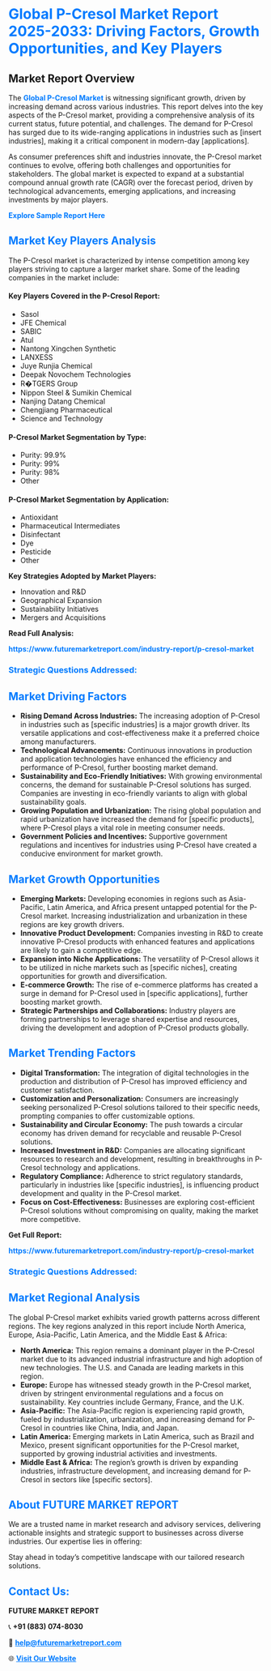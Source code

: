 <h1 style="color: #007BFF;">Global P-Cresol Market Report 2025-2033: Driving Factors, Growth Opportunities, and Key Players</h1>

<section id="overview">
<h2>Market Report Overview</h2>
<p>The <a href="https://www.futuremarketreport.com/industry-report/p-cresol-market" style="color: #007BFF; text-decoration: none;"><strong>Global P-Cresol Market</strong></a> is witnessing significant growth, driven by increasing demand across various industries. This report delves into the key aspects of the P-Cresol market, providing a comprehensive analysis of its current status, future potential, and challenges. The demand for P-Cresol has surged due to its wide-ranging applications in industries such as [insert industries], making it a critical component in modern-day [applications].</p>
<p>As consumer preferences shift and industries innovate, the P-Cresol market continues to evolve, offering both challenges and opportunities for stakeholders. The global market is expected to expand at a substantial compound annual growth rate (CAGR) over the forecast period, driven by technological advancements, emerging applications, and increasing investments by major players.</p>
</section>

<section id="overview">
<p><a href="https://www.futuremarketreport.com/request-sample/reportId=114858" style="color: #007BFF; text-decoration: none;"><strong>Explore Sample Report Here</strong></a></p>
</section>

<section id="key-players">
<h2 style="color: #007BFF;">Market Key Players Analysis</h2>
<p>The P-Cresol market is characterized by intense competition among key players striving to capture a larger market share. Some of the leading companies in the market include:</p>
<h4>Key Players Covered in the P-Cresol Report:</h4>
<ul><li>Sasol</li><li>JFE Chemical</li><li>SABIC</li><li>Atul</li><li>Nantong Xingchen Synthetic</li><li>LANXESS</li><li>Juye Runjia Chemical</li><li>Deepak Novochem Technologies</li><li>R�TGERS Group</li><li>Nippon Steel &amp; Sumikin Chemical</li><li>Nanjing Datang Chemical</li><li>Chengjiang Pharmaceutical</li><li>Science and Technology</li></ul>
<h4>P-Cresol Market Segmentation by Type:</h4>
<ul><li>Purity: 99.9%</li><li>Purity: 99%</li><li>Purity: 98%</li><li>Other</li></ul>

<h4>P-Cresol Market Segmentation by Application:</h4>
<ul><li>Antioxidant</li><li>Pharmaceutical Intermediates</li><li>Disinfectant</li><li>Dye</li><li>Pesticide</li><li>Other</li></ul>
<p><strong>Key Strategies Adopted by Market Players:</strong></p>
<ul>
<li>Innovation and R&D</li>
<li>Geographical Expansion</li>
<li>Sustainability Initiatives</li>
<li>Mergers and Acquisitions</li>
</ul>
</section>

<section>
<p><strong>Read Full Analysis: </strong></p><a href="https://www.futuremarketreport.com/industry-report/p-cresol-market" style="color: #007BFF; text-decoration: none;"><strong>https://www.futuremarketreport.com/industry-report/p-cresol-market</strong></a>
<h3 style="color: #007BFF;">Strategic Questions Addressed:</h3>
</section>

<section id="driving-factors">
<h2 style="color: #007BFF;">Market Driving Factors</h2>
<ul>
<li><strong>Rising Demand Across Industries:</strong> The increasing adoption of P-Cresol in industries such as [specific industries] is a major growth driver. Its versatile applications and cost-effectiveness make it a preferred choice among manufacturers.</li>
<li><strong>Technological Advancements:</strong> Continuous innovations in production and application technologies have enhanced the efficiency and performance of P-Cresol, further boosting market demand.</li>
<li><strong>Sustainability and Eco-Friendly Initiatives:</strong> With growing environmental concerns, the demand for sustainable P-Cresol solutions has surged. Companies are investing in eco-friendly variants to align with global sustainability goals.</li>
<li><strong>Growing Population and Urbanization:</strong> The rising global population and rapid urbanization have increased the demand for [specific products], where P-Cresol plays a vital role in meeting consumer needs.</li>
<li><strong>Government Policies and Incentives:</strong> Supportive government regulations and incentives for industries using P-Cresol have created a conducive environment for market growth.</li>
</ul>
</section>

<section id="growth-opportunities">
<h2 style="color: #007BFF;">Market Growth Opportunities</h2>
<ul>
<li><strong>Emerging Markets:</strong> Developing economies in regions such as Asia-Pacific, Latin America, and Africa present untapped potential for the P-Cresol market. Increasing industrialization and urbanization in these regions are key growth drivers.</li>
<li><strong>Innovative Product Development:</strong> Companies investing in R&D to create innovative P-Cresol products with enhanced features and applications are likely to gain a competitive edge.</li>
<li><strong>Expansion into Niche Applications:</strong> The versatility of P-Cresol allows it to be utilized in niche markets such as [specific niches], creating opportunities for growth and diversification.</li>
<li><strong>E-commerce Growth:</strong> The rise of e-commerce platforms has created a surge in demand for P-Cresol used in [specific applications], further boosting market growth.</li>
<li><strong>Strategic Partnerships and Collaborations:</strong> Industry players are forming partnerships to leverage shared expertise and resources, driving the development and adoption of P-Cresol products globally.</li>
</ul>
</section>

<section id="trending-factors">
<h2 style="color: #007BFF;">Market Trending Factors</h2>
<ul>
<li><strong>Digital Transformation:</strong> The integration of digital technologies in the production and distribution of P-Cresol has improved efficiency and customer satisfaction.</li>
<li><strong>Customization and Personalization:</strong> Consumers are increasingly seeking personalized P-Cresol solutions tailored to their specific needs, prompting companies to offer customizable options.</li>
<li><strong>Sustainability and Circular Economy:</strong> The push towards a circular economy has driven demand for recyclable and reusable P-Cresol solutions.</li>
<li><strong>Increased Investment in R&D:</strong> Companies are allocating significant resources to research and development, resulting in breakthroughs in P-Cresol technology and applications.</li>
<li><strong>Regulatory Compliance:</strong> Adherence to strict regulatory standards, particularly in industries like [specific industries], is influencing product development and quality in the P-Cresol market.</li>
<li><strong>Focus on Cost-Effectiveness:</strong> Businesses are exploring cost-efficient P-Cresol solutions without compromising on quality, making the market more competitive.</li>
</ul>
</section>

<section>
<p><strong>Get Full Report: </strong></p><a href="https://www.futuremarketreport.com/industry-report/p-cresol-market" style="color: #007BFF; text-decoration: none;"><strong>https://www.futuremarketreport.com/industry-report/p-cresol-market</strong></a>
<h3 style="color: #007BFF;">Strategic Questions Addressed:</h3>
</section>


<section id="regional-analysis">
<h2 style="color: #007BFF;">Market Regional Analysis</h2>
<p>The global P-Cresol market exhibits varied growth patterns across different regions. The key regions analyzed in this report include North America, Europe, Asia-Pacific, Latin America, and the Middle East & Africa:</p>
<ul>
<li><strong>North America:</strong> This region remains a dominant player in the P-Cresol market due to its advanced industrial infrastructure and high adoption of new technologies. The U.S. and Canada are leading markets in this region.</li>
<li><strong>Europe:</strong> Europe has witnessed steady growth in the P-Cresol market, driven by stringent environmental regulations and a focus on sustainability. Key countries include Germany, France, and the U.K.</li>
<li><strong>Asia-Pacific:</strong> The Asia-Pacific region is experiencing rapid growth, fueled by industrialization, urbanization, and increasing demand for P-Cresol in countries like China, India, and Japan.</li>
<li><strong>Latin America:</strong> Emerging markets in Latin America, such as Brazil and Mexico, present significant opportunities for the P-Cresol market, supported by growing industrial activities and investments.</li>
<li><strong>Middle East & Africa:</strong> The region’s growth is driven by expanding industries, infrastructure development, and increasing demand for P-Cresol in sectors like [specific sectors].</li>
</ul>
</section>

<footer>
<h2 style="color: #007BFF;">About FUTURE MARKET REPORT</h2>
<p>We are a trusted name in market research and advisory services, delivering actionable insights and strategic support to businesses across diverse industries. Our expertise lies in offering:</p>

<p>Stay ahead in today’s competitive landscape with our tailored research solutions.</p>

<h2 style="color: #007BFF;">Contact Us:</h2>
<p><strong>FUTURE MARKET REPORT</strong></p>
<p>📞 <strong>+91 (883) 074-8030</strong></p>
<p>📧 <strong><a href="mailto:help@futuremarketreport.com" style="color: #007BFF;">help@futuremarketreport.com</a></strong></p>
<p>🌐 <strong><a href="https://www.futuremarketreport.com/" style="color: #007BFF;">Visit Our Website</a></strong></p>
</footer>